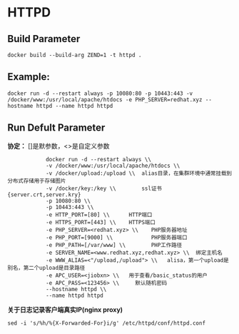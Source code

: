 HTTPD
===

## Build Parameter

    docker build --build-arg ZEND=1 -t httpd .

## Example:

    docker run -d --restart always -p 10080:80 -p 10443:443 -v /docker/www:/usr/local/apache/htdocs -e PHP_SERVER=redhat.xyz --hostname httpd --name httpd httpd

## Run Defult Parameter
**协定：** []是默参数，<>是自定义参数

				docker run -d --restart always \\
				-v /docker/www:/usr/local/apache/htdocs \\
				-v /docker/upload:/upload \\  alias目录，在集群环境中通常挂载到分布式存储用于存储图片
				-v /docker/key:/key \\        ssl证书{server.crt,server.kry}
				-p 10080:80 \\   
				-p 10443:443 \\
				-e HTTP_PORT=[80] \\      HTTP端口
				-e HTTPS_PORT=[443] \\    HTTPS端口
				-e PHP_SERVER=<redhat.xyz> \\    PHP服务器地址
				-e PHP_PORT=[9000] \\            PHP服务器端口
				-e PHP_PATH=[/var/www] \\        PHP工作路径
				-e SERVER_NAME=<www.redhat.xyz,redhat.xyz> \\  绑定主机名
				-e WWW_ALIAS=<"/upload,/upload"> \\   alisa，第一个upload是别名，第二个upload是目录路径
				-e APC_USER=<jiobxn> \\   用于查看/basic_status的用户
				-e APC_PASS=<123456> \\     默认随机密码
				--hostname httpd \\
				--name httpd httpd

**关于日志记录客户端真实IP(nginx proxy)**

    sed -i 's/%h/%{X-Forwarded-For}i/g' /etc/httpd/conf/httpd.conf
